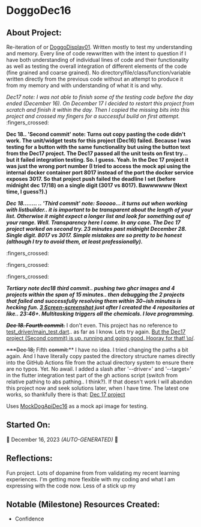 # DoggoDec16
## About Project:
Re-iteration of or [DoggoDisplay01](https://github.com/mittons/DoggoDisplay01). Written mostly to test my understanding and memory. Every line of code rewwritten with the intent to question if I have both understanding of individual lines of code and their functionality as well as testing the overall integration of different elements of the code (fine grained and coarse grained). No directory/file/class/function/variable written directly from the previous code without an attempt to produce it from my memory and with understanding of what it is and why.

*Dec17 note: I was not able to finish some of the testing code before the day ended (December 16). On December 17 I decided to restart this project from scratch and finish it within the day. Then I copied the missing bits into this project and crossed my fingers for a successful build on first attempt.* :fingers_crossed:

**Dec 18.. 'Second commit' note: Turns out copy pasting the code didn't work. The unit/widget tests for this project (Dec16) failed. Because I was testing for a button with the same functionality but using the button text from the Dec17 project. The Dec17 passed all the unit tests on first try... but it failed integration testing. So. I guess. Yeah. In the Dec 17 project it was just the wrong port number (I tried to access the mock api using the internal docker container port 8017 instead of the port the docker service exposes 3017. So that project push failed the deadline I set (before midnight dec 17/18) on a single digit (3017 vs 8017). Bawwwwww (Next time, I guess?).)**

***Dec 18........ .. 'Third commit' note: Sooooo... it turns out when working with listbuilder.. it is important to be transparent about the length of your list. Otherwise it might expect a longer list and look for something out of your range. Well. Transparency here I come. In any case. The Dec 17 project worked on second try. 23 minutes past midnight December 28. Single digit. 8017 vs 3017. Simple mistakes are so pretty to be honest (although I try to avoid them, at least professionally).***

:fingers_crossed:

:fingers_crossed:

:fingers_crossed:

***Tertiary note dec18 third commit.. pushing two ghcr images and 4 projects within the span of 15 minutes.. then debugging the 2 projects that failed and successfully resolving them within 30~ish minutes is hecking fun. [3 Screen-screenshot](https://i.imgur.com/DZ26QZi.png) just after I created the 4 repositories at like.. 23:46+. Multitasking triggers all the chemicals. I love programming.***



~~***Dec 18. Fourth commit.***~~ I don't even. This project has no reference to [test_driver/main_test.dart](https://imgur.com/a/C8IeiuN).. as far as I know. Lets try again. [But the Dec17 project (Second commit) is up, running and going good. Hooray for that! \o/](https://mittons.github.io/DoggoDec17/).

~~***Dec 18;~~ Fifth ~~commit:~~** I have no idea. I tried changing the paths a bit again. And I have literally copy pasted the directory structure names directly into the GitHub Actions file from the actual directory system to ensure there are no typos. Yet. No awail. I added a slash after '--driver=' and '--target=' in the flutter integration test part of the gh actions script (switch from relative pathing to abs pathing.. I think?). If that doesn't work I will abandon this project now and seek solutions later, when I have time. The latest one works, so thankfully there is that: [Dec 17 project](https://mittons.github.io/DoggoDec17/)

Uses [MockDogApiDec16](https://github.com/mittons/MockDogApi16) as a mock api image for testing.

## Started On:
:calendar: December 16, 2023 *(AUTO-GENERATED)* :calendar:

## Reflections:
Fun project. Lots of dopamine from from validating my recent learning experiences. I'm getting more flexible with my coding and what I am expressing with the code now. Less of a stick up my

## Notable (Milestone) Resources Created:
- Confidence
